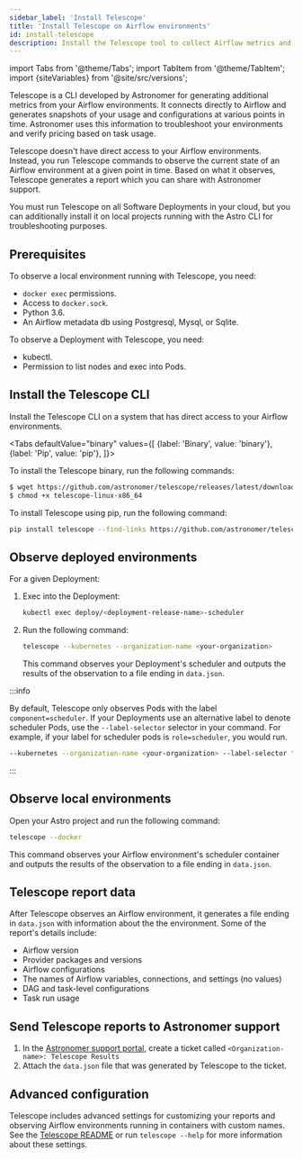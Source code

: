 ```yaml
---
sidebar_label: 'Install Telescope'
title: 'Install Telescope on Airflow environments'
id: install-telescope
description: Install the Telescope tool to collect Airflow metrics and usage for Astronomer.
---
```


import Tabs from '@theme/Tabs';
import TabItem from '@theme/TabItem';
import {siteVariables} from '@site/src/versions';

Telescope is a CLI developed by Astronomer for generating additional metrics from your Airflow environments. It connects directly to Airflow and generates snapshots of your usage and configurations at various points in time. Astronomer uses this information to troubleshoot your environments and verify pricing based on task usage.

Telescope doesn't have direct access to your Airflow environments. Instead, you run Telescope commands to observe the current state of an Airflow environment at a given point in time. Based on what it observes, Telescope generates a report which you can share with Astronomer support.  

You must run Telescope on all Software Deployments in your cloud, but you can additionally install it on local projects running with the Astro CLI for troubleshooting purposes.

## Prerequisites

To observe a local environment running with Telescope, you need:

- `docker exec` permissions.
- Access to `docker.sock`.
- Python 3.6.
- An Airflow metadata db using Postgresql, Mysql, or Sqlite.

To observe a Deployment with Telescope, you need:

- kubectl.
- Permission to list nodes and exec into Pods.

## Install the Telescope CLI

Install the Telescope CLI on a system that has direct access to your Airflow environments.

<Tabs
    defaultValue="binary"
    values={[
        {label: 'Binary', value: 'binary'},
        {label: 'Pip', value: 'pip'},
    ]}>
<TabItem value="binary">

To install the Telescope binary, run the following commands:

```sh
$ wget https://github.com/astronomer/telescope/releases/latest/download/telescope-linux-x86_64
$ chmod +x telescope-linux-x86_64
```

</TabItem>
<TabItem value="pip">

To install Telescope using pip, run the following command:

```sh
pip install telescope --find-links https://github.com/astronomer/telescope/releases/latest
```

</TabItem>
</Tabs>

## Observe deployed environments

For a given Deployment:

1. Exec into the Deployment:

    ```sh
    kubectl exec deploy/<deployment-release-name>-scheduler
    ```

2. Run the following command:

    ```sh
    telescope --kubernetes --organization-name <your-organization>
    ```

    This command observes your Deployment's scheduler and outputs the results of the observation to a file ending in `data.json`.

:::info

By default, Telescope only observes Pods with the label `component=scheduler`. If your Deployments use an alternative label to denote scheduler Pods, use the `--label-selector` selector in your command. For example, if your label for scheduler pods is `role=scheduler`, you would run.  

```sh
--kubernetes --organization-name <your-organization> --label-selector "role=scheduler"
```

:::

## Observe local environments

Open your Astro project and run the following command:

```sh
telescope --docker
```

This command observes your Airflow environment's scheduler container and outputs the results of the observation to a file ending in `data.json`.

## Telescope report data

After Telescope observes an Airflow environment, it generates a file ending in `data.json` with information about the the environment. Some of the report's details include:

- Airflow version
- Provider packages and versions
- Airflow configurations
- The names of Airflow variables, connections, and settings (no values)
- DAG and task-level configurations
- Task run usage

## Send Telescope reports to Astronomer support

1. In the [Astronomer support portal](https://support.astronomer.io/), create a ticket called `<Organization-name>: Telescope Results`
2. Attach the `data.json` file that was generated by Telescope to the ticket.

## Advanced configuration

Telescope includes advanced settings for customizing your reports and observing Airflow environments running in containers with custom names. See the [Telescope README](https://github.com/astronomer/telescope) or run `telescope --help` for more information about these settings.

